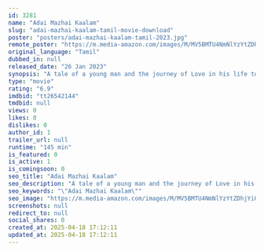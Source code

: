 ```yaml
---
id: 3281
name: "Adai Mazhai Kaalam"
slug: "adai-mazhai-kaalam-tamil-movie-download"
poster: "posters/adai-mazhai-kaalam-tamil-2023.jpg"
remote_poster: "https://m.media-amazon.com/images/M/MV5BMTU4NmNlYzYtZDhjYi00ZDgxLWEzYzUtNTIxYjVjZDVmOWFlXkEyXkFqcGc@._V1_SX300.jpg"
original_language: "Tamil"
dubbed_in: null
released_date: "26 Jan 2023"
synopsis: "A tale of a young man and the journey of Love in his life to understand the meaning of eternal love and its purpose. An emotional roller coaster presented with a touch of fantasy ."
type: "movie"
rating: "6.9"
imdbid: "tt26542144"
tmdbid: null
views: 0
likes: 0
dislikes: 0
author_id: 1
trailer_url: null
runtime: "145 min"
is_featured: 0
is_active: 1
is_comingsoon: 0
seo_title: "Adai Mazhai Kaalam"
seo_description: "A tale of a young man and the journey of Love in his life to understand the meaning of eternal love and its purpose. An emotional roller coaster presented with a touch of fantasy ."
seo_keywords: "\"Adai Mazhai Kaalam\""
seo_image: "https://m.media-amazon.com/images/M/MV5BMTU4NmNlYzYtZDhjYi00ZDgxLWEzYzUtNTIxYjVjZDVmOWFlXkEyXkFqcGc@._V1_SX300.jpg"
screenshots: null
redirect_to: null
social_shares: 0
created_at: 2025-04-18 17:12:11
updated_at: 2025-04-18 17:12:11
---
```



